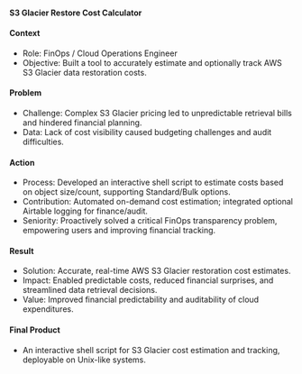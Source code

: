 #### S3 Glacier Restore Cost Calculator

#### Context
- Role: FinOps / Cloud Operations Engineer
- Objective: Built a tool to accurately estimate and optionally track AWS S3 Glacier data restoration costs.

#### Problem
- Challenge: Complex S3 Glacier pricing led to unpredictable retrieval bills and hindered financial planning.
- Data: Lack of cost visibility caused budgeting challenges and audit difficulties.

#### Action
- Process: Developed an interactive shell script to estimate costs based on object size/count, supporting Standard/Bulk options.
- Contribution: Automated on-demand cost estimation; integrated optional Airtable logging for finance/audit.
- Seniority: Proactively solved a critical FinOps transparency problem, empowering users and improving financial tracking.

#### Result
- Solution: Accurate, real-time AWS S3 Glacier restoration cost estimates.
- Impact: Enabled predictable costs, reduced financial surprises, and streamlined data retrieval decisions.
- Value: Improved financial predictability and auditability of cloud expenditures.

#### Final Product
- An interactive shell script for S3 Glacier cost estimation and tracking, deployable on Unix-like systems.
